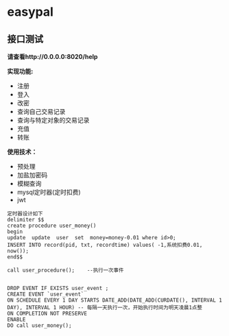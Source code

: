 # easypal


## 接口测试
**请查看http://0.0.0.0:8020/help**

**实现功能:**
+ 注册
+ 登入
+ 改密
+ 查询自己交易记录
+ 查询与特定对象的交易记录
+ 充值
+ 转账<br>

**使用技术：**
+ 预处理
+ 加盐加密码
+ 模糊查询
+ mysql定时器(定时扣费)
+ jwt



```
定时器设计如下
delimiter $$
create procedure user_money()
begin
update  update  user  set  money=money-0.01 where id>0;
INSERT INTO record(pid, txt, recordtime) values( -1,系统扣费0.01, now());
end$$

call user_procedure();    --执行一次事件


DROP EVENT IF EXISTS user_event ;	
CREATE EVENT `user_event`	
ON SCHEDULE EVERY 1 DAY STARTS DATE_ADD(DATE_ADD(CURDATE(), INTERVAL 1 DAY), INTERVAL 1 HOUR) -- 每隔一天执行一次，开始执行时间为明天凌晨1点整
ON COMPLETION NOT PRESERVE
ENABLE
DO call user_money(); 

```





